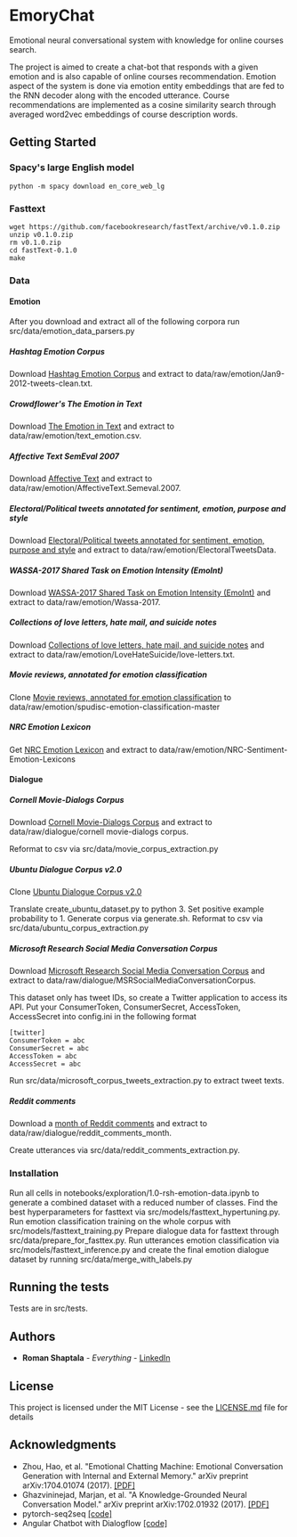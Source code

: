 # EmoryChat

Emotional neural conversational system with knowledge for online courses search.

The project is aimed to create a chat-bot that responds with a given emotion and is also capable of online courses recommendation.
Emotion aspect of the system is done via emotion entity embeddings that are fed to the RNN decoder along with the encoded utterance.
Course recommendations are implemented as a cosine similarity search through averaged word2vec embeddings of course description words.


## Getting Started

### Spacy's large English model
```
python -m spacy download en_core_web_lg
```

### Fasttext
```
wget https://github.com/facebookresearch/fastText/archive/v0.1.0.zip
unzip v0.1.0.zip
rm v0.1.0.zip
cd fastText-0.1.0
make
```

### Data

#### Emotion

After you download and extract all of the following corpora run src/data/emotion_data_parsers.py 

##### Hashtag Emotion Corpus
Download [Hashtag Emotion Corpus](http://saifmohammad.com/WebDocs/Jan9-2012-tweets-clean.txt.zip)
and extract to data/raw/emotion/Jan9-2012-tweets-clean.txt.

##### Crowdflower's The Emotion in Text
Download [The Emotion in Text](https://www.crowdflower.com/wp-content/uploads/2016/07/text_emotion.csv)
and extract to data/raw/emotion/text_emotion.csv.

##### Affective Text SemEval 2007
Download [Affective Text](http://web.eecs.umich.edu/~mihalcea/downloads/AffectiveText.Semeval.2007.tar.gz)
and extract to data/raw/emotion/AffectiveText.Semeval.2007.

##### Electoral/Political tweets annotated for sentiment, emotion, purpose and style
Download [Electoral/Political tweets annotated for sentiment, emotion, purpose and style](http://saifmohammad.com/WebDocs/ElectoralTweetsData.zip)
and extract to data/raw/emotion/ElectoralTweetsData.

##### WASSA-2017 Shared Task on Emotion Intensity (EmoInt)
Download [WASSA-2017 Shared Task on Emotion Intensity (EmoInt)](http://saifmohammad.com/WebPages/EmotionIntensity-SharedTask.html)
and extract to data/raw/emotion/Wassa-2017.

##### Collections of love letters, hate mail, and suicide notes
Download [Collections of love letters, hate mail, and suicide notes](http://saifmohammad.com/WebDocs/LoveHateSuicide.tar.gz)
and extract to data/raw/emotion/LoveHateSuicide/love-letters.txt.

##### Movie reviews, annotated for emotion classification
Clone [Movie reviews, annotated for emotion classification](https://github.com/NLeSC/spudisc-emotion-classification)
to data/raw/emotion/spudisc-emotion-classification-master

##### NRC Emotion Lexicon
Get [NRC Emotion Lexicon](http://saifmohammad.com/WebPages/NRC-Emotion-Lexicon.htm)
and extract to data/raw/emotion/NRC-Sentiment-Emotion-Lexicons

#### Dialogue

##### Cornell Movie-Dialogs Corpus
Download [Cornell Movie-Dialogs Corpus](https://www.cs.cornell.edu/~cristian/Cornell_Movie-Dialogs_Corpus.html)
and extract to data/raw/dialogue/cornell movie-dialogs corpus.

Reformat to csv via src/data/movie_corpus_extraction.py

##### Ubuntu Dialogue Corpus v2.0
Clone [Ubuntu Dialogue Corpus v2.0](https://github.com/rkadlec/ubuntu-ranking-dataset-creator)

Translate create_ubuntu_dataset.py to python 3. Set positive example probability to 1.
Generate corpus via generate.sh. Reformat to csv via src/data/ubuntu_corpus_extraction.py

##### Microsoft Research Social Media Conversation Corpus 
Download [Microsoft Research Social Media Conversation Corpus](https://www.microsoft.com/en-us/download/details.aspx?id=52375&from=http%3A%2F%2Fresearch.microsoft.com%2Fen-us%2Fdownloads%2F6096d3da-0c3b-42fa-a480-646929aa06f1%2F)
and extract to data/raw/dialogue/MSRSocialMediaConversationCorpus.

This dataset only has tweet IDs, so create a Twitter application to access its API.
Put your ConsumerToken, ConsumerSecret, AccessToken, AccessSecret into config.ini in the following format
```
[twitter]
ConsumerToken = abc
ConsumerSecret = abc
AccessToken = abc
AccessSecret = abc
```
Run src/data/microsoft_corpus_tweets_extraction.py to extract tweet texts.

##### Reddit comments
Download a [month of Reddit comments](https://www.kaggle.com/data/31657)
and extract to data/raw/dialogue/reddit_comments_month. 

Create utterances via src/data/reddit_comments_extraction.py.

### Installation

Run all cells in notebooks/exploration/1.0-rsh-emotion-data.ipynb to generate a combined dataset with 
a reduced number of classes.
Find the best hyperparameters for fasttext via src/models/fasttext_hypertuning.py. 
Run emotion classification training on the whole corpus with src/models/fasttext_training.py
Prepare dialogue data for fasttext through src/data/prepare_for_fasttex.py.
Run utterances emotion classification via src/models/fasttext_inference.py and create the final 
emotion dialogue dataset by running src/data/merge_with_labels.py

## Running the tests

Tests are in src/tests.

## Authors

* **Roman Shaptala** - *Everything* - [LinkedIn](https://www.linkedin.com/in/romanshaptala/)

## License

This project is licensed under the MIT License - see the [LICENSE.md](LICENSE.md) file for details

## Acknowledgments

* Zhou, Hao, et al. "Emotional Chatting Machine: Emotional Conversation Generation with Internal and External Memory." arXiv preprint arXiv:1704.01074 (2017). [[PDF]](https://arxiv.org/pdf/1704.01074)
* Ghazvininejad, Marjan, et al. "A Knowledge-Grounded Neural Conversation Model." arXiv preprint arXiv:1702.01932 (2017). [[PDF]](https://arxiv.org/pdf/1702.01932)
* pytorch-seq2seq [[code]](https://github.com/IBM/pytorch-seq2seq)
* Angular Chatbot with Dialogflow [[code]](https://github.com/AngularFirebase/59-angular-chatbot-dialogflow)